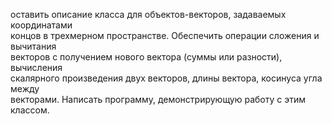оставить описание класса для объектов-векторов, задаваемых координатами  
концов в трехмерном пространстве. Обеспечить операции сложения и вычитания  
векторов с получением нового вектора (суммы или разности), вычисления  
скалярного произведения двух векторов, длины вектора, косинуса угла между  
векторами. Написать программу, демонстрирующую работу с этим классом.
